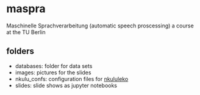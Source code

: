 # maspra 
Maschinelle Sprachverarbeitung (automatic speech proscessing) a course at the TU Berlin

## folders

* databases: folder for data sets
* images: pictures for the slides
* nkulu_confs: configuration files for [nkululeko](https://github.com/felixbur/nkululeko)
* slides: slide shows as jupyter notebooks
